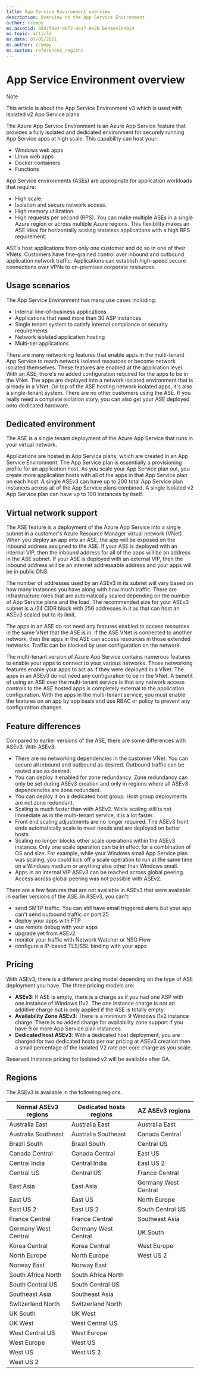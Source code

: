 ```yaml
---
title: App Service Environment overview
description: Overview on the App Service Environment
author: ccompy
ms.assetid: 3d37f007-d6f2-4e47-8e26-b844e47ee919
ms.topic: article
ms.date: 07/05/2021
ms.author: ccompy
ms.custom: references_regions
---
```

# App Service Environment overview 
> [!NOTE]
> This article is about the App Service Environment v3 which is used with Isolated v2 App Service plans
> 

The Azure App Service Environment is an Azure App Service feature that provides a fully isolated and dedicated environment for securely running App Service apps at high scale. This capability can host your:

- Windows web apps
- Linux web apps
- Docker containers
- Functions

App Service environments (ASEs) are appropriate for application workloads that require:

- High scale.
- Isolation and secure network access.
- High memory utilization.
- High requests per second (RPS). You can make multiple ASEs in a single Azure region or across multiple Azure regions. This flexibility makes an ASE ideal for horizontally scaling stateless applications with a high RPS requirement.

ASE's host applications from only one customer and do so in one of their VNets. Customers have fine-grained control over inbound and outbound application network traffic. Applications can establish high-speed secure connections over VPNs to on-premises corporate resources.

## Usage scenarios

The App Service Environment has many use cases including:

- Internal line-of-business applications
- Applications that need more than 30 ASP instances
- Single tenant system to satisfy internal compliance or security requirements
- Network isolated application hosting
- Multi-tier applications

There are many networking features that enable apps in the multi-tenant App Service to reach network isolated resources or become network isolated themselves. These features are enabled at the application level.  With an ASE, there's no added configuration required for the apps to be in the VNet. The apps are deployed into a network isolated environment that is already in a VNet. On top of the ASE hosting network isolated apps, it's also a single-tenant system. There are no other customers using the ASE. If you really need a complete isolation story, you can also get your ASE deployed onto dedicated hardware. 

## Dedicated environment

The ASE is a single tenant deployment of the Azure App Service that runs in your virtual network. 

Applications are hosted in App Service plans, which are created in an App Service Environment. The App Service plan is essentially a provisioning profile for an application host. As you scale your App Service plan out, you create more application hosts with all of the apps in that App Service plan on each host. A single ASEv3 can have up to 200 total App Service plan instances across all of the App Service plans combined. A single Isolated v2 App Service plan can have up to 100 instances by itself. 

## Virtual network support

The ASE feature is a deployment of the Azure App Service into a single subnet in a customer's Azure Resource Manager virtual network (VNet). When you deploy an app into an ASE, the app will be exposed on the inbound address assigned to the ASE. If your ASE is deployed with an internal VIP, then the inbound address for all of the apps will be an address in the ASE subnet. If your ASE is deployed with an external VIP, then the inbound address will be an internet addressable address and your apps will be in public DNS. 

The number of addresses used by an ASEv3 in its subnet will vary based on how many instances you have along with how much traffic. There are infrastructure roles that are automatically scaled depending on the number of App Service plans and the load. The recommended size for your ASEv3 subnet is a /24 CIDR block with 256 addresses in it as that can host an ASEv3 scaled out to its limit.

The apps in an ASE do not need any features enabled to access resources in the same VNet that the ASE is in. If the ASE VNet is connected to another network, then the apps in the ASE can access resources in those extended networks. Traffic can be blocked by user configuration on the network. 

The multi-tenant version of Azure App Service contains numerous features to enable your apps to connect to your various networks. Those networking features enable your apps to act as if they were deployed in a VNet. The apps in an ASEv3 do not need any configuration to be in the VNet. A benefit of using an ASE over the multi-tenant service is that any network access controls to the ASE hosted apps is completely external to the application configuration. With the apps in the multi-tenant service, you must enable the features on an app by app basis and use RBAC or policy to prevent any configuration changes. 

## Feature differences

Compared to earlier versions of the ASE, there are some differences with ASEv3. With ASEv3:

- There are no networking dependencies in the customer VNet. You can secure all inbound and outbound as desired. Outbound traffic can be routed also as desired. 
- You can deploy it enabled for zone redundancy. Zone redundancy can only be set during ASEv3 creation and only in regions where all ASEv3 dependencies are zone redundant. 
- You can deploy it on a dedicated host group. Host group deployments are not zone redundant. 
- Scaling is much faster than with ASEv2. While scaling still is not immediate as in the multi-tenant service, it is a lot faster.
- Front end scaling adjustments are no longer required. The ASEv3 front ends automatically scale to meet needs and are deployed on better hosts. 
- Scaling no longer blocks other scale operations within the ASEv3 instance. Only one scale operation can be in effect for a combination of OS and size. For example, while your Windows small App Service plan was scaling, you could kick off a scale operation to run at the same time on a Windows medium or anything else other than Windows small. 
- Apps in an internal VIP ASEv3 can be reached across global peering. Access across global peering was not possible with ASEv2. 

There are a few features that are not available in ASEv3 that were available in earlier versions of the ASE. In ASEv3, you can't:

- send SMTP traffic. You can still have email triggered alerts but your app can't send outbound traffic on port 25
- deploy your apps with FTP
- use remote debug with your apps
- upgrade yet from ASEv2
- monitor your traffic with Network Watcher or NSG Flow
- configure a IP-based TLS/SSL binding with your apps

## Pricing 

With ASEv3, there is a different pricing model depending on the type of ASE deployment you have. The three pricing models are: 

- **ASEv3**: If ASE is empty, there is a charge as if you had one ASP with one instance of Windows I1v2. The one instance charge is not an additive charge but is only applied if the ASE is totally empty.
- **Availability Zone ASEv3**: There is a minimum 9 Windows I1v2 instance charge. There is no added charge for availability zone support if you have 9 or more App Service plan instances. 
- **Dedicated host ASEv3**: With a dedicated host deployment, you are charged for two dedicated hosts per our pricing at ASEv3 creation then a small percentage of the Isolated V2 rate per core charge as you scale.

Reserved Instance pricing for Isolated v2 will be available after GA.  

## Regions

The ASEv3 is available in the following regions.

|Normal ASEv3 regions|	Dedicated hosts regions|	AZ ASEv3 regions|
|--------------------|-------------------------|------------------|
|Australia East|	Australia East|	Australia East|
|Australia Southeast|	Australia Southeast	|Canada Central|
|Brazil South	|Brazil South	|Central US|
|Canada Central|	Canada Central|	East US|
|Central India	|Central India|	East US 2|
|Central US	|Central US	|France Central|
|East Asia	|East Asia| Germany West Central|
|East US	|East US	| North Europe|
|East US 2|	East US 2|	South Central US|
|France Central	|France Central	| Southeast Asia|
|Germany West Central	|Germany West Central|	UK South|
|Korea Central	|Korea Central	| West Europe|
|North Europe	|North Europe|	West US 2|
|Norway East	|Norway East|	|
|South Africa North|	South Africa North| |	
|South Central US	|South Central US	| |
|Southeast Asia|	Southeast Asia	| |
|Switzerland North	|Switzerland North| |	
|UK South|	UK West| |	
|UK West|	West Central US	| |
|West Central US	|West Europe| |	
|West Europe	|West US	| |
|West US	|West US 2|  |	
|West US 2		| |
